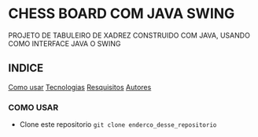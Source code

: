 # CHESS BOARD COM JAVA SWING
 PROJETO DE TABULEIRO DE XADREZ CONSTRUIDO COM JAVA, USANDO COMO INTERFACE JAVA O SWING

 ## INDICE
<div class="indice">
<a href="#">Como usar</a> 
<a href="#">Tecnologias</a> 
<a href="#">Resquisitos</a>
<a href="#">Autores</a> 
</div>




### COMO USAR

- Clone este repositorio `git clone enderco_desse_repositorio`